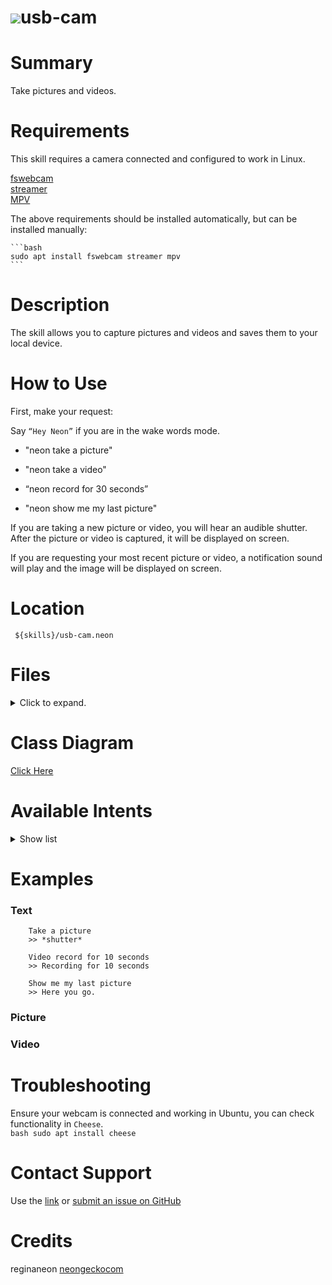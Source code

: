 # ![](https://0000.us/klatchat/app/files/neon_images/icons/neon_paw.png)usb-cam 
  
# Summary  

Take pictures and videos.
  
# Requirements  

This skill requires a camera connected and configured to work in Linux.

[fswebcam](http://manpages.ubuntu.com/manpages/bionic/man1/fswebcam.1.html)  
[streamer](http://manpages.ubuntu.com/manpages/xenial/man1/streamer.1.html)  
[MPV](https://mpv.io/)
 
The above requirements should be installed automatically, but can be installed manually:  

    ```bash
    sudo apt install fswebcam streamer mpv
    ```

# Description  
  
The skill allows you to capture pictures and videos and saves them to your local device.
  
# How to Use  
  
First, make your request:  
  
Say `“Hey Neon”` if you are in the wake words mode. 
  
- "neon take a picture"
      
- "neon take a video"
      
- “neon record for 30 seconds”

- "neon show me my last picture"

If you are taking a new picture or video, you will hear an audible shutter. After the picture or video is captured, it
will be displayed on screen.

If you are requesting your most recent picture or video, a notification sound will play and the image will be displayed
on screen.

# Location  
  

     ${skills}/usb-cam.neon

# Files
<details>
<summary>Click to expand.</summary>
<br>

    ${skills}/usb-cam.neon/
    ${skills}/usb-cam.neon/res
    ${skills}/usb-cam.neon/res/wav
    ${skills}/usb-cam.neon/res/wav/notify.wav
    ${skills}/usb-cam.neon/res/wav/beep.wav
    ${skills}/usb-cam.neon/res/wav/shutter.wav
    ${skills}/usb-cam.neon/res/wav/LICENSE
    ${skills}/usb-cam.neon/__pycache__
    ${skills}/usb-cam.neon/__pycache__/__init__.cpython-36.pyc
    ${skills}/usb-cam.neon/vocab
    ${skills}/usb-cam.neon/vocab/en-us
    ${skills}/usb-cam.neon/vocab/en-us/ShowLastIntent.intent
    ${skills}/usb-cam.neon/vocab/en-us/TakeVidIntent.intent
    ${skills}/usb-cam.neon/vocab/en-us/duration.entity
    ${skills}/usb-cam.neon/vocab/en-us/TakePicIntent.intent
    ${skills}/usb-cam.neon/README.md
    ${skills}/usb-cam.neon/__init__.py
    ${skills}/usb-cam.neon/requirements.sh
    ${skills}/usb-cam.neon/test
    ${skills}/usb-cam.neon/test/intent
    ${skills}/usb-cam.neon/test/intent/005.ShowLastIntent.intent.json
    ${skills}/usb-cam.neon/test/intent/003.TakeVidIntent.intent.json
    ${skills}/usb-cam.neon/test/intent/002.TakePicIntent.intent.json
    ${skills}/usb-cam.neon/test/intent/004.TakeVidIntent.intent.json
    ${skills}/usb-cam.neon/test/intent/001.TakePicIntent.intent.json
    ${skills}/usb-cam.neon/dialog
    ${skills}/usb-cam.neon/dialog/en-us
    ${skills}/usb-cam.neon/dialog/en-us/hour.list
    ${skills}/usb-cam.neon/dialog/en-us/minute.list
    ${skills}/usb-cam.neon/dialog/en-us/second.list
    ${skills}/usb-cam.neon/settings.json
    ${skills}/usb-cam.neon/LICENSE



</details>
  

# Class Diagram
[Click Here](https://0000.us/klatchat/app/files/neon_images/class_diagrams/usb-cam.png)
  

# Available Intents
<details>
<summary>Show list</summary>
<br>


### duration.entity

    (#|##|###) (minutes|seconds|hours) (and|)
    (#|##|###) (minute|second|hour) (and|)

### ShowLastIntent.intent

    display last picture
    display last photo
    display latest picture
    display latest photo
    display (my user |) last picture
    display my last photo
    display my latest picture
    display my latest photo
    show the last picture
    show the last photo
    show the last pic
    show the last pick
    show latest picture
    show latest photo
    show latest pic
    show latest pick
    show me my last picture
    show me my latest picture
    show me my latest photo
    show me my latest pic
    show me my latest pick
    
    display last video
    display latest video
    display my last video
    display my latest video
    show the last video
    show latest video
    show me my the last video
    show me my latest video
    playback my last video
    play back (my user |) last video
    show my user photo
    show my user picture
    show my user video

### TakePicIntent.intent

    take (my user |)picture
    take (my user |)photo
    take a picture
    camera capture
    webcam capture

### TakeVidIntent.intent

    (neon |)record (my user |){duration} video
    (neon |)video (my user |){duration}
    (neon |)take (my user |){duration} recording
    (neon |)take (my user |){duration} video
    (neon |)record for {duration}
    (neon |)video record for {duration}
    (neon |)take a video


</details>


# Examples

### Text

	    Take a picture    
	    >> *shutter* 
	       
        Video record for 10 seconds    
        >> Recording for 10 seconds
        
        Show me my last picture
        >> Here you go.

### Picture

### Video

# Troubleshooting
Ensure your webcam is connected and working in Ubuntu, you can check functionality in `Cheese`.  
    ```bash
    sudo apt install cheese
    ```
 
# Contact Support
Use the [link](https://neongecko.com/ContactUs) or [submit an issue on GitHub](https://help.github.com/en/articles/creating-an-issue)

# Credits
reginaneon [neongeckocom](https://neongecko.com/)
